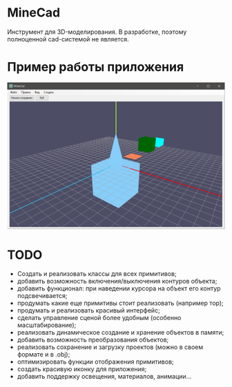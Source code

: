 # MineCad

Инструмент для 3D-моделирования. В разработке, поэтому полноценной cad-системой не является.

# Пример работы приложения
![example image](Examples/Screenshots/MC_example_0.png)

# TODO

- Создать и реализовать классы для всех примитивов;
- добавить возможность включения/выключения контуров объекта;
- добавить функционал: при наведении курсора на объект его контур подсвечивается;
- продумать какие еще примитивы стоит реализовать (например тор);
- продумать и реализовать красивый интерфейс;
- сделать управление сценой более удобным (особенно масштабирование);
- реализовать динамическое создание и хранение объектов в памяти;
- добавить возможность преобразования объектов;
- реализовать сохранение и загрузку проектов (можно в своем формате и в .obj);
- оптимизировать функции отображения примитивов;
- создать красивую иконку для приложения;
- добавить поддержку освещения, материалов, анимации...

